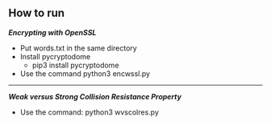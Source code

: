 ## How to run

***Encrypting with OpenSSL***

- Put words.txt in the same directory
- Install pycryptodome
  - pip3 install pycryptodome
- Use the command python3 encwssl.py

***

***Weak versus Strong Collision Resistance Property***

- Use the command: python3 wvscolres.py